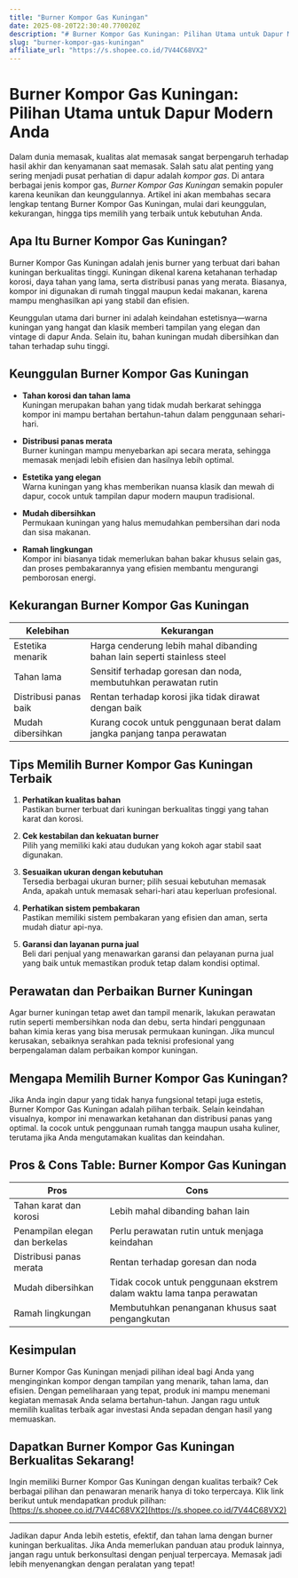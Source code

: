 ```yaml
---
title: "Burner Kompor Gas Kuningan"
date: 2025-08-20T22:30:40.770020Z
description: "# Burner Kompor Gas Kuningan: Pilihan Utama untuk Dapur Modern Anda..."
slug: "burner-kompor-gas-kuningan"
affiliate_url: "https://s.shopee.co.id/7V44C68VX2"
---
```

# Burner Kompor Gas Kuningan: Pilihan Utama untuk Dapur Modern Anda

Dalam dunia memasak, kualitas alat memasak sangat berpengaruh terhadap hasil akhir dan kenyamanan saat memasak. Salah satu alat penting yang sering menjadi pusat perhatian di dapur adalah *kompor gas*. Di antara berbagai jenis kompor gas, *Burner Kompor Gas Kuningan* semakin populer karena keunikan dan keunggulannya. Artikel ini akan membahas secara lengkap tentang Burner Kompor Gas Kuningan, mulai dari keunggulan, kekurangan, hingga tips memilih yang terbaik untuk kebutuhan Anda.

## Apa Itu Burner Kompor Gas Kuningan?

Burner Kompor Gas Kuningan adalah jenis burner yang terbuat dari bahan kuningan berkualitas tinggi. Kuningan dikenal karena ketahanan terhadap korosi, daya tahan yang lama, serta distribusi panas yang merata. Biasanya, kompor ini digunakan di rumah tinggal maupun kedai makanan, karena mampu menghasilkan api yang stabil dan efisien.

Keunggulan utama dari burner ini adalah keindahan estetisnya—warna kuningan yang hangat dan klasik memberi tampilan yang elegan dan vintage di dapur Anda. Selain itu, bahan kuningan mudah dibersihkan dan tahan terhadap suhu tinggi.

## Keunggulan Burner Kompor Gas Kuningan

- **Tahan korosi dan tahan lama**  
  Kuningan merupakan bahan yang tidak mudah berkarat sehingga kompor ini mampu bertahan bertahun-tahun dalam penggunaan sehari-hari.

- **Distribusi panas merata**  
  Burner kuningan mampu menyebarkan api secara merata, sehingga memasak menjadi lebih efisien dan hasilnya lebih optimal.

- **Estetika yang elegan**  
  Warna kuningan yang khas memberikan nuansa klasik dan mewah di dapur, cocok untuk tampilan dapur modern maupun tradisional.

- **Mudah dibersihkan**  
  Permukaan kuningan yang halus memudahkan pembersihan dari noda dan sisa makanan.

- **Ramah lingkungan**  
  Kompor ini biasanya tidak memerlukan bahan bakar khusus selain gas, dan proses pembakarannya yang efisien membantu mengurangi pemborosan energi.

## Kekurangan Burner Kompor Gas Kuningan

| Kelebihan | Kekurangan |
|------------|--------------|
| Estetika menarik | Harga cenderung lebih mahal dibanding bahan lain seperti stainless steel |
| Tahan lama | Sensitif terhadap goresan dan noda, membutuhkan perawatan rutin |
| Distribusi panas baik | Rentan terhadap korosi jika tidak dirawat dengan baik |
| Mudah dibersihkan | Kurang cocok untuk penggunaan berat dalam jangka panjang tanpa perawatan |

## Tips Memilih Burner Kompor Gas Kuningan Terbaik

1. **Perhatikan kualitas bahan**  
   Pastikan burner terbuat dari kuningan berkualitas tinggi yang tahan karat dan korosi.

2. **Cek kestabilan dan kekuatan burner**  
   Pilih yang memiliki kaki atau dudukan yang kokoh agar stabil saat digunakan.

3. **Sesuaikan ukuran dengan kebutuhan**  
   Tersedia berbagai ukuran burner; pilih sesuai kebutuhan memasak Anda, apakah untuk memasak sehari-hari atau keperluan profesional.

4. **Perhatikan sistem pembakaran**  
   Pastikan memiliki sistem pembakaran yang efisien dan aman, serta mudah diatur api-nya.

5. **Garansi dan layanan purna jual**  
   Beli dari penjual yang menawarkan garansi dan pelayanan purna jual yang baik untuk memastikan produk tetap dalam kondisi optimal.

## Perawatan dan Perbaikan Burner Kuningan

Agar burner kuningan tetap awet dan tampil menarik, lakukan perawatan rutin seperti membersihkan noda dan debu, serta hindari penggunaan bahan kimia keras yang bisa merusak permukaan kuningan. Jika muncul kerusakan, sebaiknya serahkan pada teknisi profesional yang berpengalaman dalam perbaikan kompor kuningan.

## Mengapa Memilih Burner Kompor Gas Kuningan?

Jika Anda ingin dapur yang tidak hanya fungsional tetapi juga estetis, Burner Kompor Gas Kuningan adalah pilihan terbaik. Selain keindahan visualnya, kompor ini menawarkan ketahanan dan distribusi panas yang optimal. Ia cocok untuk penggunaan rumah tangga maupun usaha kuliner, terutama jika Anda mengutamakan kualitas dan keindahan.

## Pros & Cons Table: Burner Kompor Gas Kuningan

| **Pros** | **Cons** |
|------------|--------------|
| Tahan karat dan korosi | Lebih mahal dibanding bahan lain |
| Penampilan elegan dan berkelas | Perlu perawatan rutin untuk menjaga keindahan |
| Distribusi panas merata | Rentan terhadap goresan dan noda |
| Mudah dibersihkan | Tidak cocok untuk penggunaan ekstrem dalam waktu lama tanpa perawatan |
| Ramah lingkungan | Membutuhkan penanganan khusus saat pengangkutan |

## Kesimpulan

Burner Kompor Gas Kuningan menjadi pilihan ideal bagi Anda yang menginginkan kompor dengan tampilan yang menarik, tahan lama, dan efisien. Dengan pemeliharaan yang tepat, produk ini mampu menemani kegiatan memasak Anda selama bertahun-tahun. Jangan ragu untuk memilih kualitas terbaik agar investasi Anda sepadan dengan hasil yang memuaskan.

## Dapatkan Burner Kompor Gas Kuningan Berkualitas Sekarang!

Ingin memiliki Burner Kompor Gas Kuningan dengan kualitas terbaik? Cek berbagai pilihan dan penawaran menarik hanya di toko terpercaya. Klik link berikut untuk mendapatkan produk pilihan: [https://s.shopee.co.id/7V44C68VX2](https://s.shopee.co.id/7V44C68VX2)

---

Jadikan dapur Anda lebih estetis, efektif, dan tahan lama dengan burner kuningan berkualitas. Jika Anda memerlukan panduan atau produk lainnya, jangan ragu untuk berkonsultasi dengan penjual terpercaya. Memasak jadi lebih menyenangkan dengan peralatan yang tepat!